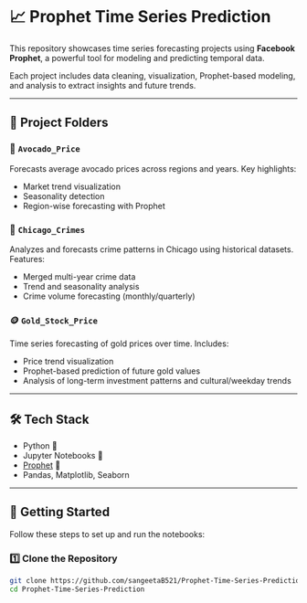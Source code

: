 # 📈 Prophet Time Series Prediction

This repository showcases time series forecasting projects using **Facebook Prophet**, a powerful tool for modeling and predicting temporal data.

Each project includes data cleaning, visualization, Prophet-based modeling, and analysis to extract insights and future trends.

---

## 📁 Project Folders

### 🥑 `Avocado_Price`
Forecasts average avocado prices across regions and years. Key highlights:
- Market trend visualization
- Seasonality detection
- Region-wise forecasting with Prophet

### 🚓 `Chicago_Crimes`
Analyzes and forecasts crime patterns in Chicago using historical datasets. Features:
- Merged multi-year crime data
- Trend and seasonality analysis
- Crime volume forecasting (monthly/quarterly)

### 🪙 `Gold_Stock_Price`
Time series forecasting of gold prices over time. Includes:
- Price trend visualization
- Prophet-based prediction of future gold values
- Analysis of long-term investment patterns and cultural/weekday trends

---

## 🛠️ Tech Stack

- Python 🐍
- Jupyter Notebooks 📓
- [Prophet](https://facebook.github.io/prophet/) 🔮
- Pandas, Matplotlib, Seaborn

---

## 🚀 Getting Started

Follow these steps to set up and run the notebooks:

### 1️⃣ Clone the Repository
```bash
git clone https://github.com/sangeetaB521/Prophet-Time-Series-Prediction.git
cd Prophet-Time-Series-Prediction
